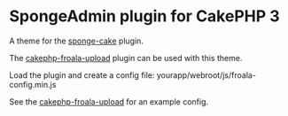 # SpongeAdmin plugin for CakePHP 3

A theme for the [sponge-cake](https://github.com/mikebirch/sponge-cake) plugin.

The [cakephp-froala-upload](https://github.com/mikebirch/cakephp-froala-upload) plugin can be used with this theme. 

Load the plugin and create a config file: yourapp/webroot/js/froala-config.min.js

See the [cakephp-froala-upload](https://github.com/mikebirch/cakephp-froala-upload) for an example config.

